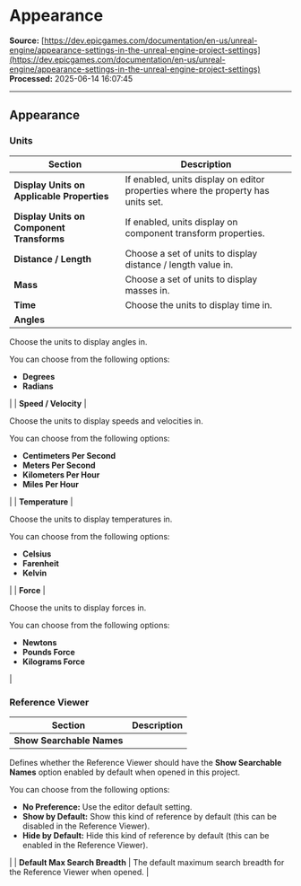 # Appearance

**Source:** [https://dev.epicgames.com/documentation/en-us/unreal-engine/appearance-settings-in-the-unreal-engine-project-settings](https://dev.epicgames.com/documentation/en-us/unreal-engine/appearance-settings-in-the-unreal-engine-project-settings)  
**Processed:** 2025-06-14 16:07:45

---

## Appearance

### Units

| **Section** | **Description** |
| --- | --- |
| **Display Units on Applicable Properties** | If enabled, units display on editor properties where the property has units set. |
| **Display Units on Component Transforms** | If enabled, units display on component transform properties. |
| **Distance / Length** | Choose a set of units to display distance / length value in. |
| **Mass** | Choose a set of units to display masses in. |
| **Time** | Choose the units to display time in. |
| **Angles** | 
Choose the units to display angles in.

You can choose from the following options:

-   **Degrees**
-   **Radians**



 |
| **Speed / Velocity** | 

Choose the units to display speeds and velocities in.

You can choose from the following options:

-   **Centimeters Per Second**
-   **Meters Per Second**
-   **Kilometers Per Hour**
-   **Miles Per Hour**



 |
| **Temperature** | 

Choose the units to display temperatures in.

You can choose from the following options:

-   **Celsius**
-   **Farenheit**
-   **Kelvin**



 |
| **Force** | 

Choose the units to display forces in.

You can choose from the following options:

-   **Newtons**
-   **Pounds Force**
-   **Kilograms Force**



 |

### Reference Viewer

| **Section** | **Description** |
| --- | --- |
| **Show Searchable Names** | 
Defines whether the Reference Viewer should have the **Show Searchable Names** option enabled by default when opened in this project.

You can choose from the following options:

-   **No Preference:** Use the editor default setting.
-   **Show by Default:** Show this kind of reference by default (this can be disabled in the Reference Viewer).
-   **Hide by Default:** Hide this kind of reference by default (this can be enabled in the Reference Viewer).



 |
| **Default Max Search Breadth** | The default maximum search breadth for the Reference Viewer when opened. |